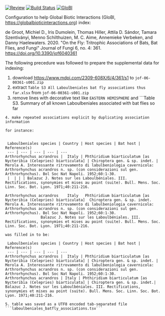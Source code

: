[![Review](https://github.com/globalbioticinteractions/degroot2020/actions/workflows/review.yml/badge.svg)](https://github.com/globalbioticinteractions/degroot2020/actions) [![Build Status](https://app.travis-ci.com/globalbioticinteractions/degroot2020.svg)](https://app.travis-ci.com/globalbioticinteractions/degroot2020) [![GloBI](https://api.globalbioticinteractions.org/interaction.svg?accordingTo=globi:globalbioticinteractions/degroot2020&refutes=true&refutes=false)](https://globalbioticinteractions.org/?accordingTo=globi:globalbioticinteractions/degroot2020)

Configuration to help Global Biotic Interactions (GloBI, https://globalbioticinteractions.org) index: 

de Groot, Michiel D., Iris Dumolein, Thomas Hiller, Attila D. Sándor, Tamara Szentiványi, Menno Schilthuizen, M. C. Aime, Annemieke Verbeken, and Danny Haelewaters. 2020. "On the Fly: Tritrophic Associations of Bats, Bat Flies, and Fungi" Journal of Fungi 6, no. 4: 361. https://doi.org/10.3390/jof6040361

The following precedure was followed to prepare the supplemental data for indexing:

1. download https://www.mdpi.com/2309-608X/6/4/361/s1 to ```jof-06-00361-s001.zip```
2. extract ```Table S3 All Laboulbeniales bat fly associations thus far.xlsx``` from ```jof-06-00361-s001.zip```
3. remove lines with decorative text like ```EASTERN HEMISPHERE``` and ```Table S3. Summary of all known Laboulbeniales associated with bat flies so far
```
4. make repeated associations explicit by duplicating association information 

for instance:


 Laboulbeniales species | Country | Host species | Bat host | Reference(s)
 --- | --- | --- | --- | ---
Arthrorhynchus acrandros |  Italy | Phthiridium biarticulatum [as Nycteribia (Celepries) biarticulata] | Chiroptera gen. & sp. indet. | Merola A. Interessante ritrovamento di labulbeniologia cavernicola: Arthrorhynchus acrandros n. sp. (con considerazioni sul gen. Arthrorhynchus). Bol Soc Nat Napoli. 1952;60:1-30.
 |  | | | Balazuc J. Notes sur les Laboulbéniales. III. Rectifications, synonymies et mises au point (suite). Bull. Mens. Soc. Linn. Soc. Bot. Lyon. 1971;40:211-216.

Arthrorhynchus acrandros 	Italy	Phthiridium biarticulatum [as Nycteribia (Celepries) biarticulata]	Chiroptera gen. & sp. indet.	Merola A. Interessante ritrovamento di labulbeniologia cavernicola: Arthrorhynchus acrandros n. sp. (con considerazioni sul gen. Arthrorhynchus). Bol Soc Nat Napoli. 1952;60:1-30.
				Balazuc J. Notes sur les Laboulbéniales. III. Rectifications, synonymies et mises au point (suite). Bull. Mens. Soc. Linn. Soc. Bot. Lyon. 1971;40:211-216.

was filled in to be:

 Laboulbeniales species | Country | Host species | Bat host | Reference(s)
 --- | --- | --- | --- | ---
Arthrorhynchus acrandros |  Italy | Phthiridium biarticulatum [as Nycteribia (Celepries) biarticulata] | Chiroptera gen. & sp. indet. | Merola A. Interessante ritrovamento di labulbeniologia cavernicola: Arthrorhynchus acrandros n. sp. (con considerazioni sul gen. Arthrorhynchus). Bol Soc Nat Napoli. 1952;60:1-30.
Arthrorhynchus acrandros | Italy | Phthiridium biarticulatum [as Nycteribia (Celepries) biarticulata] | Chiroptera gen. & sp. indet.| Balazuc J. Notes sur les Laboulbéniales. III. Rectifications, synonymies et mises au point (suite). Bull. Mens. Soc. Linn. Soc. Bot. Lyon. 1971;40:211-216.

5. table was saved as a UTF8 encoded tab-separated file ```laboulbeniales_batfly_associations.tsv```
